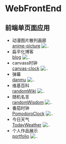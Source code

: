 # WebFrontEnd
## 前端单页面应用
* 动漫图片散列画廊<br>
[anime-picture](https://kyr1eee.github.io/WebFrontEnd/anime-picture/picture.html)
![..](https://github.com/kyr1eee/WebFrontEnd/blob/master/README-IMG/anime-picture.png)
* 扁平化博客<br>
[blog](https://kyr1eee.github.io/WebFrontEnd/blog/index.html)
![..](https://github.com/kyr1eee/WebFrontEnd/blob/master/README-IMG/blog.png)
* canvass时钟<br>
[canvas-clock](https://kyr1eee.github.io/WebFrontEnd/canvas-clock/index.html)
![..](https://github.com/kyr1eee/WebFrontEnd/blob/master/README-IMG/canvas-clock.png)
* 弹幕<br>
[danmu](https://kyr1eee.github.io/WebFrontEnd/danmu/index.html)
![..](https://github.com/kyr1eee/WebFrontEnd/blob/master/README-IMG/danmu.png)
* 维基百科<br>
[randomWiki](https://kyr1eee.github.io/WebFrontEnd/randomWiki/index.html)
![..](https://github.com/kyr1eee/WebFrontEnd/blob/master/README-IMG/randomWiki.png)
* 随机名言<br>
[randomWisdom](https://kyr1eee.github.io/WebFrontEnd/randomWisdom/index.html)
![..](https://github.com/kyr1eee/WebFrontEnd/blob/master/README-IMG/randomWisdom.png)
* 番茄时钟<br>
[PomodoroClock](https://kyr1eee.github.io/WebFrontEnd/PomodoroClock/index.html)
![..](https://github.com/kyr1eee/WebFrontEnd/blob/master/README-IMG/PomodoroClock.png)
* 今日天气<br>
[TodayWeather](https://kyr1eee.github.io/WebFrontEnd/TodayWeather/index.html)
![..](https://github.com/kyr1eee/WebFrontEnd/blob/master/README-IMG/todatWeather.png)
* 个人作品展示<br>
[portfolio](https://kyr1eee.github.io/WebFrontEnd/portfolio/index.html)
![..](https://github.com/kyr1eee/WebFrontEnd/blob/master/README-IMG/portfolio.png)

